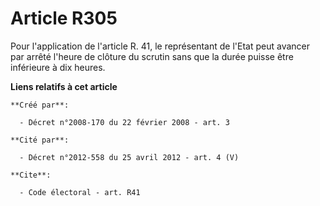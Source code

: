 # Article R305

Pour l'application de l'article R. 41, le représentant de l'Etat peut avancer par arrêté l'heure de clôture du scrutin sans
que la durée puisse être inférieure à dix heures.

**Liens relatifs à cet article**

	**Créé par**:

	  - Décret n°2008-170 du 22 février 2008 - art. 3

	**Cité par**:

	  - Décret n°2012-558 du 25 avril 2012 - art. 4 (V)

	**Cite**:

	  - Code électoral - art. R41
